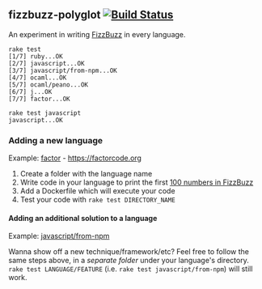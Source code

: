 ## fizzbuzz-polyglot [![Build Status](https://app.travis-ci.com/jdan/fizzbuzz-polyglot.svg?branch=main)](https://app.travis-ci.com/jdan/fizzbuzz-polyglot)

An experiment in writing [FizzBuzz](https://en.wikipedia.org/wiki/Fizz_buzz)
in every language.

```
rake test
[1/7] ruby...OK
[2/7] javascript...OK
[3/7] javascript/from-npm...OK
[4/7] ocaml...OK
[5/7] ocaml/peano...OK
[6/7] j...OK
[7/7] factor...OK
```

```
rake test javascript
javascript...OK
```

### Adding a new language

Example: [factor](/factor) - https://factorcode.org

1. Create a folder with the language name
2. Write code in your language to print the first [100 numbers in FizzBuzz](/fizzbuzz.example)
3. Add a Dockerfile which will execute your code
4. Test your code with `rake test DIRECTORY_NAME`

#### Adding an additional solution to a language

Example: [javascript/from-npm](/javascript/from-npm)

Wanna show off a new technique/framework/etc? Feel free to follow the same steps
above, in a _separate folder_ under your language's directory.
`rake test LANGUAGE/FEATURE` (i.e. `rake test javascript/from-npm`) will still work.
